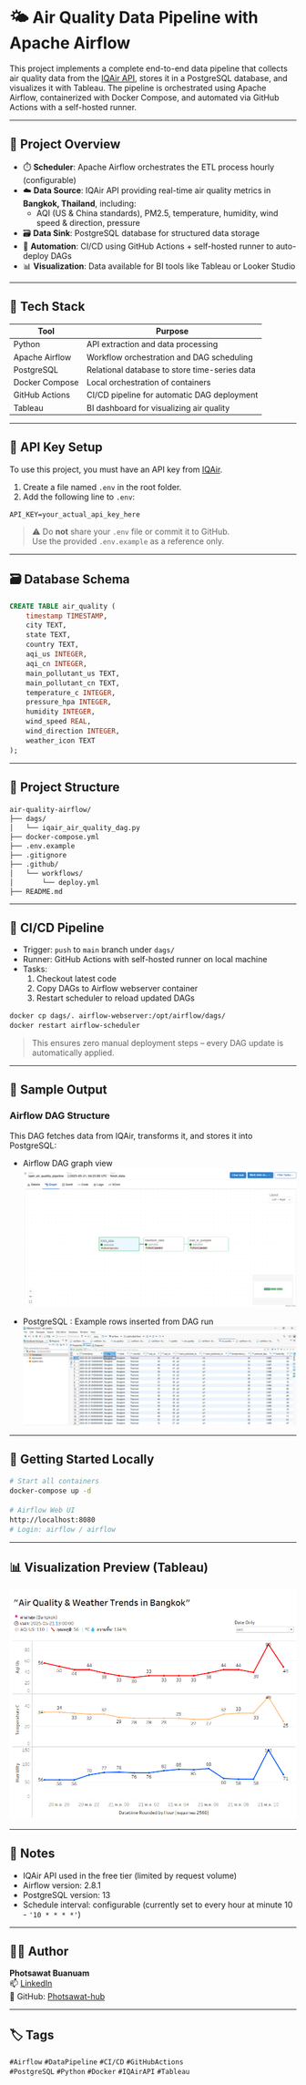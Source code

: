# 🌤️ Air Quality Data Pipeline with Apache Airflow

This project implements a complete end-to-end data pipeline that collects air quality data from the [IQAir API](https://www.iqair.com/), stores it in a PostgreSQL database, and visualizes it with Tableau. The pipeline is orchestrated using Apache Airflow, containerized with Docker Compose, and automated via GitHub Actions with a self-hosted runner.

---

## 🚀 Project Overview

- ⏱️ **Scheduler**: Apache Airflow orchestrates the ETL process hourly (configurable)
- ☁️ **Data Source**: IQAir API providing real-time air quality metrics in **Bangkok, Thailand**, including:
  - AQI (US & China standards), PM2.5, temperature, humidity, wind speed & direction, pressure
- 🗃️ **Data Sink**: PostgreSQL database for structured data storage
- 🔁 **Automation**: CI/CD using GitHub Actions + self-hosted runner to auto-deploy DAGs
- 📊 **Visualization**: Data available for BI tools like Tableau or Looker Studio

---

## 🧰 Tech Stack

| Tool               | Purpose                                      |
|--------------------|----------------------------------------------|
| Python             | API extraction and data processing           |
| Apache Airflow     | Workflow orchestration and DAG scheduling    |
| PostgreSQL         | Relational database to store time-series data|
| Docker Compose     | Local orchestration of containers            |
| GitHub Actions     | CI/CD pipeline for automatic DAG deployment  |
| Tableau            | BI dashboard for visualizing air quality     |

---

## 🔐 API Key Setup

To use this project, you must have an API key from [IQAir](https://www.iqair.com/air-pollution-data-api).

1. Create a file named `.env` in the root folder.
2. Add the following line to `.env`:

```
API_KEY=your_actual_api_key_here
```

> ⚠️ Do **not** share your `.env` file or commit it to GitHub.  
> Use the provided `.env.example` as a reference only.

---

## 🗃️ Database Schema

```sql
CREATE TABLE air_quality (
    timestamp TIMESTAMP,
    city TEXT,
    state TEXT,
    country TEXT,
    aqi_us INTEGER,
    aqi_cn INTEGER,
    main_pollutant_us TEXT,
    main_pollutant_cn TEXT,
    temperature_c INTEGER,
    pressure_hpa INTEGER,
    humidity INTEGER,
    wind_speed REAL,
    wind_direction INTEGER,
    weather_icon TEXT
);
```

---

## 📂 Project Structure

```
air-quality-airflow/
├── dags/
│   └── iqair_air_quality_dag.py
├── docker-compose.yml
├── .env.example
├── .gitignore
├── .github/
│   └── workflows/
│       └── deploy.yml
├── README.md
```

---

## 🔁 CI/CD Pipeline

- Trigger: `push` to `main` branch under `dags/`
- Runner: GitHub Actions with self-hosted runner on local machine
- Tasks:
  1. Checkout latest code
  2. Copy DAGs to Airflow webserver container
  3. Restart scheduler to reload updated DAGs

```bash
docker cp dags/. airflow-webserver:/opt/airflow/dags/
docker restart airflow-scheduler
```

> This ensures zero manual deployment steps – every DAG update is automatically applied.

---

## 📸 Sample Output

### Airflow DAG Structure

This DAG fetches data from IQAir, transforms it, and stores it into PostgreSQL:

- Airflow DAG graph view
![DAG Screenshot](images/dag-screenshot.png)

- PostgreSQL : Example rows inserted from DAG run
![DAG PostgreSQL](images/PostgreSQL.png)

---

## 🚀 Getting Started Locally

```bash
# Start all containers
docker-compose up -d

# Airflow Web UI
http://localhost:8080
# Login: airflow / airflow
```

---

## 📊 Visualization Preview (Tableau)

![Dashboard Preview](images/Air-quality-Airflow-Tableau.png)

---

## 📌 Notes

- IQAir API used in the free tier (limited by request volume)
- Airflow version: 2.8.1
- PostgreSQL version: 13
- Schedule interval: configurable (currently set to every hour at minute 10 - `'10 * * * *'`)

---

## 🧑‍💻 Author

**Photsawat Buanuam**  
📫 [LinkedIn](https://www.linkedin.com/in/photsawat-buanuam-85a7952a3/)  
📁 GitHub: [Photsawat-hub](https://github.com/Photsawat-hub)

---

## 🏷️ Tags

`#Airflow` `#DataPipeline` `#CI/CD` `#GitHubActions`  
`#PostgreSQL` `#Python` `#Docker` `#IQAirAPI` `#Tableau`